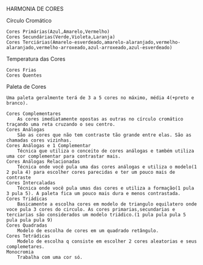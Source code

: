 HARMONIA DE CORES

Círculo Cromático

	Cores Primárias(Azul,Amarelo,Vermelho)
	Cores Secundárias(Verde,Violeta,Laranja)
	Cores Terciárias(Amarelo-esverdeado,amarelo-alaranjado,vermelho-alaranjado,vermelho-arroxeado,azul-arroxeado,azul-esverdeado)

Temperatura das Cores

	Cores Frias
	Cores Quentes

Paleta de Cores
	
	Uma paleta geralmente terá de 3 a 5 cores no máximo, média 4(+preto e branco).
	
	Cores Complementares
		As cores imediatamente opostas as outras no círculo cromático traçando uma reta cruzando o seu centro.
	Cores Análogas
		São as cores que não tem contraste tão grande entre elas. São as chamadas cores vizinhas.
    Cores Análogas e 1 Complementar
        Técnica que utiliza o conceito de cores análogas e também utiliza uma cor complementar para contrastar mais.
    Cores Análogas Relacionadas
        Técnica onde você pula uma das cores análogas e utiliza o modelo(1 2 pula 4) para escolher cores parecidas e ter um pouco mais de contraste
    Cores Intercaladas
        Técnica onde você pula umas das cores e utiliza a formação(1 pula 3 pula 5). A paleta fica um pouco mais dura e menos contrastada.
    Cores Triádicas
        Basicamente a escolha cores em modelo de triangulo equilatero onde voce pula 3 cores do circulo. As cores primarias,secundarias e terciarias são considerados um modelo triádico.(1 pula pula pula 5 pula pula pula 9)
    Cores Quadradas
        Modelo de escolha de cores em um quadrado retângulo.
    Cores Tetrádicas
        Modelo de escolha q consiste em escolher 2 cores aleatorias e seus complemetares.
    Monocromia
        Trabalha com uma cor só.